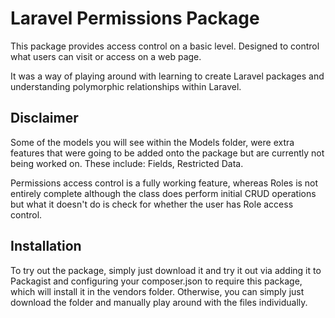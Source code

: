 # Laravel Permissions Package

This package provides access control on a basic level. Designed to control what users can visit or access on a web page.

It was a way of playing around with learning to create Laravel packages and understanding polymorphic relationships within Laravel.

## Disclaimer

Some of the models you will see within the Models folder, were extra features that were going to be added onto the package but are currently not being worked on.
These include: Fields, Restricted Data.

Permissions access control is a fully working feature, whereas Roles is not entirely complete although the class does perform initial CRUD operations but what it doesn't do
is check for whether the user has Role access control.

## Installation

To try out the package, simply just download it and try it out via adding it to Packagist and configuring your composer.json to require this package, which will install it in the vendors folder.
Otherwise, you can simply just download the folder and manually play around with the files individually.
